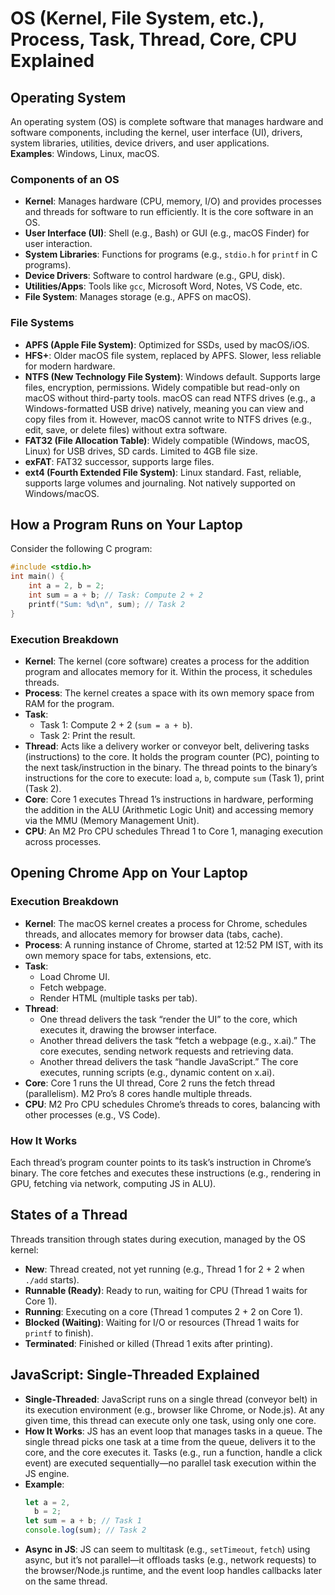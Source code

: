 # OS (Kernel, File System, etc.), Process, Task, Thread, Core, CPU Explained

## Operating System

An operating system (OS) is complete software that manages hardware and software components, including the kernel, user interface (UI), drivers, system libraries, utilities, device drivers, and user applications.  
**Examples**: Windows, Linux, macOS.

### Components of an OS

- **Kernel**: Manages hardware (CPU, memory, I/O) and provides processes and threads for software to run efficiently. It is the core software in an OS.
- **User Interface (UI)**: Shell (e.g., Bash) or GUI (e.g., macOS Finder) for user interaction.
- **System Libraries**: Functions for programs (e.g., `stdio.h` for `printf` in C programs).
- **Device Drivers**: Software to control hardware (e.g., GPU, disk).
- **Utilities/Apps**: Tools like `gcc`, Microsoft Word, Notes, VS Code, etc.
- **File System**: Manages storage (e.g., APFS on macOS).

### File Systems

- **APFS (Apple File System)**: Optimized for SSDs, used by macOS/iOS.
- **HFS+**: Older macOS file system, replaced by APFS. Slower, less reliable for modern hardware.
- **NTFS (New Technology File System)**: Windows default. Supports large files, encryption, permissions. Widely compatible but read-only on macOS without third-party tools. macOS can read NTFS drives (e.g., a Windows-formatted USB drive) natively, meaning you can view and copy files from it. However, macOS cannot write to NTFS drives (e.g., edit, save, or delete files) without extra software.
- **FAT32 (File Allocation Table)**: Widely compatible (Windows, macOS, Linux) for USB drives, SD cards. Limited to 4GB file size.
- **exFAT**: FAT32 successor, supports large files.
- **ext4 (Fourth Extended File System)**: Linux standard. Fast, reliable, supports large volumes and journaling. Not natively supported on Windows/macOS.

## How a Program Runs on Your Laptop

Consider the following C program:

```c
#include <stdio.h>
int main() {
    int a = 2, b = 2;
    int sum = a + b; // Task: Compute 2 + 2
    printf("Sum: %d\n", sum); // Task 2
}
```

### Execution Breakdown

- **Kernel**: The kernel (core software) creates a process for the addition program and allocates memory for it. Within the process, it schedules threads.
- **Process**: The kernel creates a space with its own memory space from RAM for the program.
- **Task**:
  - Task 1: Compute 2 + 2 (`sum = a + b`).
  - Task 2: Print the result.
- **Thread**: Acts like a delivery worker or conveyor belt, delivering tasks (instructions) to the core. It holds the program counter (PC), pointing to the next task/instruction in the binary. The thread points to the binary’s instructions for the core to execute: load `a`, `b`, compute `sum` (Task 1), print (Task 2).
- **Core**: Core 1 executes Thread 1’s instructions in hardware, performing the addition in the ALU (Arithmetic Logic Unit) and accessing memory via the MMU (Memory Management Unit).
- **CPU**: An M2 Pro CPU schedules Thread 1 to Core 1, managing execution across processes.

## Opening Chrome App on Your Laptop

### Execution Breakdown

- **Kernel**: The macOS kernel creates a process for Chrome, schedules threads, and allocates memory for browser data (tabs, cache).
- **Process**: A running instance of Chrome, started at 12:52 PM IST, with its own memory space for tabs, extensions, etc.
- **Task**:
  - Load Chrome UI.
  - Fetch webpage.
  - Render HTML (multiple tasks per tab).
- **Thread**:
  - One thread delivers the task “render the UI” to the core, which executes it, drawing the browser interface.
  - Another thread delivers the task “fetch a webpage (e.g., x.ai).” The core executes, sending network requests and retrieving data.
  - Another thread delivers the task “handle JavaScript.” The core executes, running scripts (e.g., dynamic content on x.ai).
- **Core**: Core 1 runs the UI thread, Core 2 runs the fetch thread (parallelism). M2 Pro’s 8 cores handle multiple threads.
- **CPU**: M2 Pro CPU schedules Chrome’s threads to cores, balancing with other processes (e.g., VS Code).

### How It Works

Each thread’s program counter points to its task’s instruction in Chrome’s binary. The core fetches and executes these instructions (e.g., rendering in GPU, fetching via network, computing JS in ALU).

## States of a Thread

Threads transition through states during execution, managed by the OS kernel:

- **New**: Thread created, not yet running (e.g., Thread 1 for 2 + 2 when `./add` starts).
- **Runnable (Ready)**: Ready to run, waiting for CPU (Thread 1 waits for Core 1).
- **Running**: Executing on a core (Thread 1 computes 2 + 2 on Core 1).
- **Blocked (Waiting)**: Waiting for I/O or resources (Thread 1 waits for `printf` to finish).
- **Terminated**: Finished or killed (Thread 1 exits after printing).

## JavaScript: Single-Threaded Explained

- **Single-Threaded**: JavaScript runs on a single thread (conveyor belt) in its execution environment (e.g., browser like Chrome, or Node.js). At any given time, this thread can execute only one task, using only one core.
- **How It Works**: JS has an event loop that manages tasks in a queue. The single thread picks one task at a time from the queue, delivers it to the core, and the core executes it. Tasks (e.g., run a function, handle a click event) are executed sequentially—no parallel task execution within the JS engine.
- **Example**:
  ```javascript
  let a = 2,
    b = 2;
  let sum = a + b; // Task 1
  console.log(sum); // Task 2
  ```
- **Async in JS**: JS can seem to multitask (e.g., `setTimeout`, `fetch`) using async, but it’s not parallel—it offloads tasks (e.g., network requests) to the browser/Node.js runtime, and the event loop handles callbacks later on the same thread.
